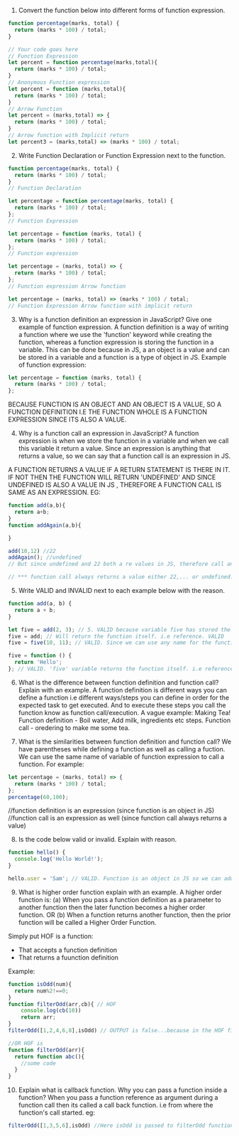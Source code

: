 1. Convert the function below into different forms of function expression.

```js
function percentage(marks, total) {
  return (marks * 100) / total;
}

// Your code goes here
// Function Expression
let percent = function percentage(marks,total){
  return (marks * 100) / total;
}
// Anonymous Function expression
let percent = function (marks,total){
  return (marks * 100) / total;
}
// Arrow Function
let percent = (marks,total) => {
  return (marks * 100) / total;
}
// Arrow function with Implicit return
let percent3 = (marks,total) => (marks * 100) / total;
```

2. Write Function Declaration or Function Expression next to the function.

```js
function percentage(marks, total) {
  return (marks * 100) / total;
}
// Function Declaration
```

```js
let percentage = function percentage(marks, total) {
  return (marks * 100) / total;
};
// Function Expression
```

```js
let percentage = function (marks, total) {
  return (marks * 100) / total;
};
// Function expression
```

```js
let percentage = (marks, total) => {
  return (marks * 100) / total;
};
// Function expression Arrow function
```

```js
let percentage = (marks, total) => (marks * 100) / total;
// Function Expression Arrow function with implicit return
```

3. Why is a function definition an expression in JavaScript? Give one example of function expression.
A function definition is a way of writing a function where we use the 'function' keyword while creating the function, whereas a function expression is storing the function in a variable. This can be done because in JS, a an object is a value and can be stored in a variable and a function is a type of object in JS.
Example of function expression:
```js
let percentage = function (marks, total) {
  return (marks * 100) / total;
};
```
BECAUSE FUNCTION IS AN OBJECT AND AN OBJECT IS A VALUE, SO A FUNCTION DEFINITION I.E THE FUNCTION WHOLE IS A FUNCTION EXPRESSION SINCE ITS ALSO A VALUE. 

4. Why is a function call an expression in JavaScript?
A function expression is when we store the function in a variable and when we call this variable it return a value. Since an expression is anything that returns a value, so we can say that a function call is an expression in JS.  

A FUNCTION RETURNS A VALUE IF A RETURN STATEMENT IS THERE IN IT. IF NOT THEN THE FUNCTION WILL RETURN 'UNDEFINED' AND SINCE UNDEFINED IS ALSO A VALUE IN JS , THEREFORE A FUNCTION CALL IS SAME AS AN EXPRESSION.
EG:
```js
function add(a,b){
  return a+b;
}
function addAgain(a,b){

}

add(10,12) //22
addAgain(); //undefined
// But since undefined and 22 both a re values in JS, therefore call and expression are the same.

// *** function call always returns a value either 22,... or undefined. So its same as an expression as expression also returns a value
```

5. Write VALID and INVALID next to each example below with the reason.

```js
function add(a, b) {
  return a + b;
}

let five = add(2, 3); // 5. VALID because variable five has stored the result of add function.
five = add; // Will return the function itself. i.e reference. VALID
five = five(10, 11); // VALID. Since we can use any name for the function and it can be same as the variable it is stored in. The variable will return 21.

five = function () {
  return 'Hello';
}; // VALID. 'five' variable returns the function itself. i.e reference. We can store any value in a variable and since function is a variable its acceptable. 
```

6. What is the difference between function definition and function call? Explain with an example.
A function definition is different ways you can define a function i.e different ways/steps you can define in order for the expected task to get executed. And to execute these steps you call the function know as function call/execution. 
A vague example: Making Tea!
Function definition - Boil water, Add milk, ingredients etc steps.
Function call - oredering to make me some tea.

7. What is the similarities between function definition and function call?
We have parentheses while defining a function as well as calling a fuction. 
We can use the same name of variable of function expression to call a function. 
For example:
```js
let percentage = (marks, total) => {
  return (marks * 100) / total;
};
percentage(60,100);
```

//function definition is an expression (since function is an object in JS)
//function call is an expression as well (since function call always returns a value)


8. Is the code below valid or invalid. Explain with reason.

```js
function hello() {
  console.log('Hello World!');
}

hello.user = 'Sam'; // VALID. Function is an object in JS so we can add a value to a key user called sam. Also the function hello when called will print 'Hello World' in the console but since no return statement is used it will return undefined when called.
```

9. What is higher order function explain with an example.
A higher order function is:
(a) When you pass a function definition as a parameter to another function then the later function becomes a higher order function.
OR
(b) When a function returns another function, then the prior function will be called a Higher Order Function.

Simply put HOF is a function:
- That accepts a function definition
- That returns a fuunction definition

Example:
```js
function isOdd(num){
  return num%2!==0;
}
function filterOdd(arr,cb){ // HOF
    console.log(cb(10))
    return arr;
}
filterOdd([1,2,4,6,8],isOdd) // OUTPUT is false...because in the HOF filterOdd we have passed 10 which gets passed to the isOdd Function and since 10 is not an odd number it returns false. 

//OR HOF is
function filterOdd(arr){
  return function abc(){
    //some code
  }
}
```


10. Explain what is callback function. Why you can pass a function inside a function?
When you pass a function reference as argument during a function call then its called a call back function. i.e from where the function's call started.
eg:
```js
filterOdd([1,3,5,6],isOdd) //Here isOdd is passed to filterOdd function, so isOdd is a call back function
``` 